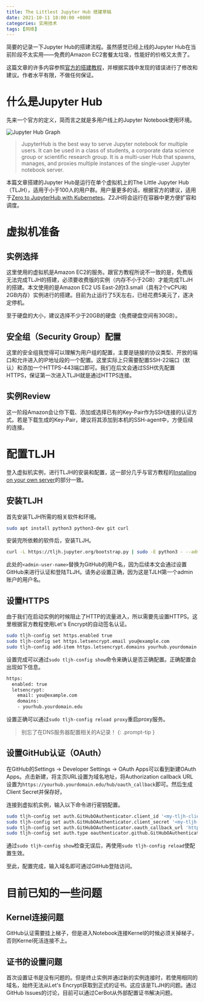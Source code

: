 ```yaml
---
title: The Littlest Jupyter Hub 搭建草稿
date: 2021-10-11 18:00:00 +0800
categories: 实用技术
tags: [网络]
---
```


简要的记录一下Jupyter Hub的搭建流程。虽然感觉已经上线的Jupyter Hub在当前阶段不太实用——免费的Amazon EC2套餐太垃圾，性能好的价格又太贵了。

这篇文章的许多内容参照[官方的搭建教程](https://tljh.jupyter.org/en/latest/)，并根据实践中发现的错误进行了修改和建议。作者水平有限，不做任何保证。

# 什么是Jupyter Hub

先来一个官方的定义，简而言之就是多用户线上的Jupyter Notebook使用环境。

![Jupyter Hub Graph](https://jupyterhub.readthedocs.io/en/stable/_images/jhub-fluxogram.jpeg)

> JupyterHub is the best way to serve Jupyter notebook for multiple users. It can be used in a class of students, a corporate data science group or scientific research group. It is a multi-user Hub that spawns, manages, and proxies multiple instances of the single-user Jupyter notebook server.

本篇文章搭建的Jupyter Hub是运行在单个虚拟机上的The Little Jupyter Hub（TLJH），适用于小于100人的用户群。用户量更多的话，根据官方的建议，适用于[Zero to JupyterHub with Kubernetes](https://zero-to-jupyterhub.readthedocs.io/en/latest/)。Z2JH将会运行在容器中更方便扩容和调度。

# 虚拟机准备

## 实例选择

这里使用的虚拟机是Amazon EC2的服务。跟官方教程所说不一致的是，免费版无法完成TLJH的搭建，必须要收费版的实例（内存不小于2GB）才能完成TLJH的搭建。本文使用的是Amazon EC2 US East-2的t3.small（具有2个vCPU和2GB内存）实例进行的搭建。目前为止运行了5天左右，已经花费5美元了，遂决定停机。

至于硬盘的大小，建议选择不少于20GB的硬盘（免费硬盘空间有30GB）。

## 安全组（Security Group）配置

这里的安全组我觉得可以理解为用户组的配置，主要是链接的协议类型、开放的端口和允许进入的IP地址段的一个配置。这里实际上只需要配置SSH-22端口（默认）和添加一个HTTPS-443端口即可。我们在后文会通过SSH优先配置HTTPS，保证第一次进入TLJH就是通过HTTPS连接。

## 实例Review

这一阶段Amazon会让你下载、添加或选择已有的Key-Pair作为SSH连接的认证方式。若是下载生成的Key-Pair，建议将其添加到本机的SSH-agent中，方便后续的连接。

# 配置TLJH

登入虚拟机实例，进行TLJH的安装和配置，这一部分几乎与官方教程的[Installing on your own server](https://tljh.jupyter.org/en/latest/install/custom-server.html)的部分一致。

## 安装TLJH

首先安装TLJH所需的相关软件和环境。

```bash
sudo apt install python3 python3-dev git curl
```

安装完所依赖的软件后，安装TLJH。

```bash
curl -L https://tljh.jupyter.org/bootstrap.py | sudo -E python3 - --admin <admin-user-name>
```

此处的`<admin-user-name>`替换为GitHub的用户名，因为后续本文会通过设置GitHub来进行认证和登陆TLJH。请务必设置正确，因为这是TJLH第一个admin账户的用户名。

## 设置HTTPS

由于我们在启动实例的时候阻止了HTTP的流量进入，所以需要先设置HTTPS。这里根据官方教程使用Let's Encrypt的自动签名认证。

```bash
sudo tljh-config set https.enabled true
sudo tljh-config set https.letsencrypt.email you@example.com
sudo tljh-config add-item https.letsencrypt.domains yourhub.yourdomain.edu
```

设置完成可以通过`sudo tljh-config show`命令来确认是否正确配置。正确配置会出现如下信息。

```bash
https:
  enabled: true
  letsencrypt:
    email: you@example.com
    domains:
    - yourhub.yourdomain.edu
```

设置正确可以通过`sudo tljh-config reload proxy`重启proxy服务。

> 别忘了在DNS服务器配置相关的A记录！
{: .prompt-tip }
## 设置GitHub认证（OAuth）

在GitHub的Settings -> Developer Settings -> OAuth Apps可以看到新建OAuth Apps。点击新建，将主页URL设置为域名地址，将Authorization callback URL设置为`https://yourhub.yourdomain.edu/hub/oauth_callback`即可。然后生成Client Secret并保存好。

连接到虚拟机实例，输入以下命令进行密钥配置。

```bash
sudo tljh-config set auth.GitHubOAuthenticator.client_id '<my-tljh-client-id>'
sudo tljh-config set auth.GitHubOAuthenticator.client_secret '<my-tljh-client-secret>'
sudo tljh-config set auth.GitHubOAuthenticator.oauth_callback_url 'http(s)://<my-tljh-ip-address>/hub/oauth_callback'
sudo tljh-config set auth.type oauthenticator.github.GitHubOAuthenticator
```

通过`sudo tljh-config show`检查无误后，再使用`sudo tljh-config reload`使配置生效。



至此，配置完成，输入域名即可通过GitHub登陆访问。

# 目前已知的一些问题

## Kernel连接问题

GitHub认证需要挂上梯子，但是进入Notebook连接Kernel的时候必须关掉梯子，否则Kernel死活连接不上。

## 证书的设置问题

首次设置证书是没有问题的。但是终止实例并通过新的实例连接时，若使用相同的域名，始终无法从Let's Encrypt获取到正式的证书。这应该是TLJH的问题。通过GitHub Issues的讨论，目前可以通过CerBot从外部配置证书解决问题。

